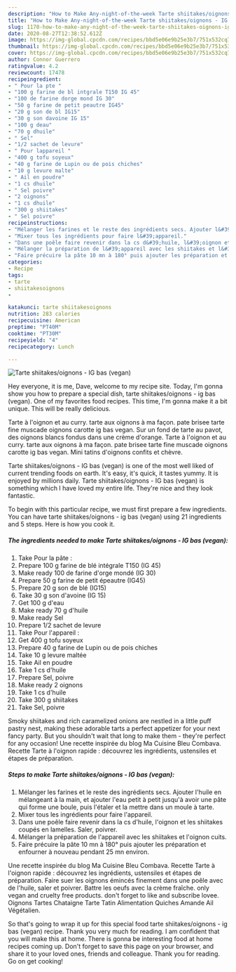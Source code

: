 ```yaml
---
description: "How to Make Any-night-of-the-week Tarte shiitakes/oignons - IG bas (vegan)"
title: "How to Make Any-night-of-the-week Tarte shiitakes/oignons - IG bas (vegan)"
slug: 1170-how-to-make-any-night-of-the-week-tarte-shiitakes-oignons-ig-bas-vegan
date: 2020-08-27T12:38:52.612Z
image: https://img-global.cpcdn.com/recipes/bbd5e06e9b25e3b7/751x532cq70/tarte-shiitakesoignons-ig-bas-vegan-photo-principale-de-la-recette.jpg
thumbnail: https://img-global.cpcdn.com/recipes/bbd5e06e9b25e3b7/751x532cq70/tarte-shiitakesoignons-ig-bas-vegan-photo-principale-de-la-recette.jpg
cover: https://img-global.cpcdn.com/recipes/bbd5e06e9b25e3b7/751x532cq70/tarte-shiitakesoignons-ig-bas-vegan-photo-principale-de-la-recette.jpg
author: Connor Guerrero
ratingvalue: 4.2
reviewcount: 17478
recipeingredient:
- " Pour la pte "
- "100 g farine de bl intgrale T150 IG 45"
- "100 de farine dorge mond IG 30"
- "50 g farine de petit peautre IG45"
- "20 g son de bl IG15"
- "30 g son davoine IG 15"
- "100 g deau"
- "70 g dhuile"
- " Sel"
- "1/2 sachet de levure"
- " Pour lappareil "
- "400 g tofu soyeux"
- "40 g farine de Lupin ou de pois chiches"
- "10 g levure malte"
- " Ail en poudre"
- "1 cs dhuile"
- " Sel poivre"
- "2 oignons"
- "1 cs dhuile"
- "300 g shiitakes"
- " Sel poivre"
recipeinstructions:
- "Mélanger les farines et le reste des ingrédients secs. Ajouter l&#39;huile en mélangeant à la main, et ajouter l&#39;eau petit à petit jusqu&#39;à avoir une pâte qui forme une boule, puis l&#39;étaler et la mettre dans un moule à tarte."
- "Mixer tous les ingrédients pour faire l&#39;appareil."
- "Dans une poêle faire revenir dans la cs d&#39;huile, l&#39;oignon et les shiitakes coupés en lamelles. Saler, poivrer."
- "Mélanger la préparation de l&#39;appareil avec les shiitakes et l&#39;oignon cuits."
- "Faire précuire la pâte 10 mn à 180° puis ajouter les préparation et enfourner à nouveau pendant 25 mn environ."
categories:
- Recipe
tags:
- tarte
- shiitakesoignons
- 

katakunci: tarte shiitakesoignons  
nutrition: 283 calories
recipecuisine: American
preptime: "PT40M"
cooktime: "PT30M"
recipeyield: "4"
recipecategory: Lunch

---
```



![Tarte shiitakes/oignons - IG bas (vegan)](https://img-global.cpcdn.com/recipes/bbd5e06e9b25e3b7/751x532cq70/tarte-shiitakesoignons-ig-bas-vegan-photo-principale-de-la-recette.jpg)

Hey everyone, it is me, Dave, welcome to my recipe site. Today, I'm gonna show you how to prepare a special dish, tarte shiitakes/oignons - ig bas (vegan). One of my favorites food recipes. This time, I'm gonna make it a bit unique. This will be really delicious.

Tarte à l&#39;oignon et au curry. tarte aux oignons à ma façon. pate brisee tarte fine muscade oignons carotte ig bas vegan. Sur un fond de tarte au pavot, des oignons blancs fondus dans une crème d&#39;orange. Tarte à l&#39;oignon et au curry. tarte aux oignons à ma façon. pate brisee tarte fine muscade oignons carotte ig bas vegan. Mini tatins d&#39;oignons confits et chèvre.

Tarte shiitakes/oignons - IG bas (vegan) is one of the most well liked of current trending foods on earth. It's easy, it's quick, it tastes yummy. It is enjoyed by millions daily. Tarte shiitakes/oignons - IG bas (vegan) is something which I have loved my entire life. They're nice and they look fantastic.


To begin with this particular recipe, we must first prepare a few ingredients. You can have tarte shiitakes/oignons - ig bas (vegan) using 21 ingredients and 5 steps. Here is how you cook it.

<!--inarticleads1-->

##### The ingredients needed to make Tarte shiitakes/oignons - IG bas (vegan):

1. Take  Pour la pâte :
1. Prepare 100 g farine de blé intégrale T150 (IG 45)
1. Make ready 100 de farine d&#39;orge mondé (IG 30)
1. Prepare 50 g farine de petit épeautre (IG45)
1. Prepare 20 g son de blé (IG15)
1. Take 30 g son d&#39;avoine (IG 15)
1. Get 100 g d&#39;eau
1. Make ready 70 g d&#39;huile
1. Make ready  Sel
1. Prepare 1/2 sachet de levure
1. Take  Pour l&#39;appareil :
1. Get 400 g tofu soyeux
1. Prepare 40 g farine de Lupin ou de pois chiches
1. Take 10 g levure maltée
1. Take  Ail en poudre
1. Take 1 cs d&#39;huile
1. Prepare  Sel, poivre
1. Make ready 2 oignons
1. Take 1 cs d&#39;huile
1. Take 300 g shiitakes
1. Take  Sel, poivre


Smoky shiitakes and rich caramelized onions are nestled in a little puff pastry nest, making these adorable tarts a perfect appetizer for your next fancy party. But you shouldn&#39;t wait that long to make them - they&#39;re perfect for any occasion! Une recette inspirée du blog Ma Cuisine Bleu Combava. Recette Tarte à l&#39;oignon rapide : découvrez les ingrédients, ustensiles et étapes de préparation. 

<!--inarticleads2-->

##### Steps to make Tarte shiitakes/oignons - IG bas (vegan):

1. Mélanger les farines et le reste des ingrédients secs. Ajouter l&#39;huile en mélangeant à la main, et ajouter l&#39;eau petit à petit jusqu&#39;à avoir une pâte qui forme une boule, puis l&#39;étaler et la mettre dans un moule à tarte.
1. Mixer tous les ingrédients pour faire l&#39;appareil.
1. Dans une poêle faire revenir dans la cs d&#39;huile, l&#39;oignon et les shiitakes coupés en lamelles. Saler, poivrer.
1. Mélanger la préparation de l&#39;appareil avec les shiitakes et l&#39;oignon cuits.
1. Faire précuire la pâte 10 mn à 180° puis ajouter les préparation et enfourner à nouveau pendant 25 mn environ.


Une recette inspirée du blog Ma Cuisine Bleu Combava. Recette Tarte à l&#39;oignon rapide : découvrez les ingrédients, ustensiles et étapes de préparation. Faire suer les oignons émincés finement dans une poêle avec de l&#39;huile, saler et poivrer. Battre les oeufs avec la crème fraîche. only vegan and cruelty free products. don&#39;t forget to like and subscribe lovee. Oignons Tartes Chataigne Tarte Tatin Alimentation Quiches Amande Ail Végétalien. 

So that's going to wrap it up for this special food tarte shiitakes/oignons - ig bas (vegan) recipe. Thank you very much for reading. I am confident that you will make this at home. There is gonna be interesting food at home recipes coming up. Don't forget to save this page on your browser, and share it to your loved ones, friends and colleague. Thank you for reading. Go on get cooking!

